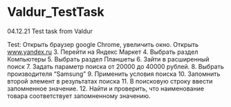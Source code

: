 # Valdur_TestTask
04.12.21 Test task from Valdur

Test: 
Открыть браузер google Chrome, увеличить окно. Открыть www.yandex.ru
3.	Перейти на Яндекс Маркет
4.	Выбрать раздел  Компьютеры
5.	Выбрать раздел Планшеты
6.	Зайти в расширенный поиск
7.	Задать параметр поиска от 20000 до 40000 рублей.
8.	Выбрать производителя “Samsung”
9.	Применить условия поиска
10.	Запомнить второй элемент в результатах поиска
11.	В поисковую строку ввести запомненное значение.
12.	Найти и проверить, что наименование товара соответствует запомненному значению.
